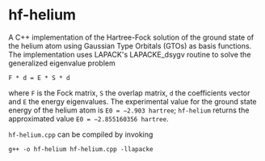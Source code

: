 # hf-helium
A C++ implementation of the Hartree-Fock solution of the ground state of the helium atom using Gaussian Type Orbitals (GTOs) as basis functions. The implementation uses LAPACK's LAPACKE_dsygv routine to solve the generalized eigenvalue problem

```
F * d = E * S * d
```
where `F` is the Fock matrix, `S` the overlap matrix, `d` the coefficients vector and `E` the energy eigenvalues. The experimental value for the ground state energy of the helium atom is `E0 = −2.903 hartree`; `hf-helium` returns the approximated value `E0 = −2.855160356 hartree`.

`hf-helium.cpp` can be compiled by invoking 
```
g++ -o hf-helium hf-helium.cpp -llapacke
```
